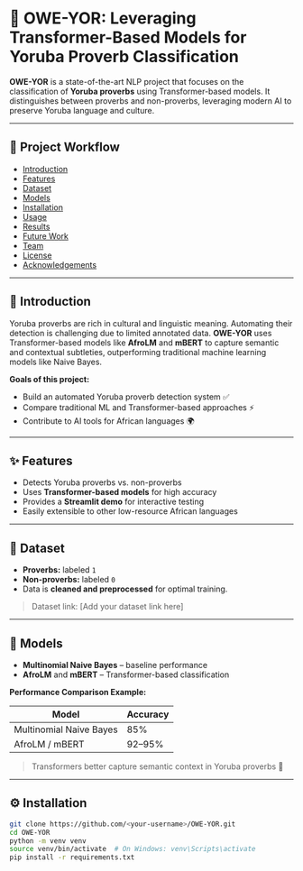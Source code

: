 # 🌟 OWE-YOR: Leveraging Transformer-Based Models for Yoruba Proverb Classification

**OWE-YOR** is a state-of-the-art NLP project that focuses on the classification of **Yoruba proverbs** using Transformer-based models. It distinguishes between proverbs and non-proverbs, leveraging modern AI to preserve Yoruba language and culture.  

---

## 🚀 Project Workflow

- [Introduction](#introduction)  
- [Features](#features)  
- [Dataset](#dataset)  
- [Models](#models)  
- [Installation](#installation)  
- [Usage](#usage)  
- [Results](#results)  
- [Future Work](#future-work)  
- [Team](#team)  
- [License](#license)  
- [Acknowledgements](#acknowledgements)  

---

## 📝 Introduction

Yoruba proverbs are rich in cultural and linguistic meaning. Automating their detection is challenging due to limited annotated data. **OWE-YOR** uses Transformer-based models like **AfroLM** and **mBERT** to capture semantic and contextual subtleties, outperforming traditional machine learning models like Naive Bayes.  

**Goals of this project:**  
- Build an automated Yoruba proverb detection system ✅  
- Compare traditional ML and Transformer-based approaches ⚡  
- Contribute to AI tools for African languages 🌍  

---

## ✨ Features

- Detects Yoruba proverbs vs. non-proverbs  
- Uses **Transformer-based models** for high accuracy  
- Provides a **Streamlit demo** for interactive testing  
- Easily extensible to other low-resource African languages  

---

## 📂 Dataset

- **Proverbs:** labeled `1`  
- **Non-proverbs:** labeled `0`  
- Data is **cleaned and preprocessed** for optimal training.  

> Dataset link: [Add your dataset link here]  

---

## 🤖 Models

- **Multinomial Naive Bayes** – baseline performance  
- **AfroLM** and **mBERT** – Transformer-based classification  

**Performance Comparison Example:**  

| Model                   | Accuracy |
|-------------------------|---------|
| Multinomial Naive Bayes | 85%     |
| AfroLM / mBERT          | 92–95%  |

> Transformers better capture semantic context in Yoruba proverbs 🌟  

---

## ⚙️ Installation

```bash
git clone https://github.com/<your-username>/OWE-YOR.git
cd OWE-YOR
python -m venv venv
source venv/bin/activate  # On Windows: venv\Scripts\activate
pip install -r requirements.txt
